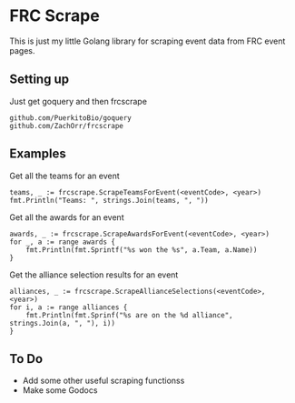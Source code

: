 # FRC Scrape

This is just my little Golang library for scraping event data from FRC event pages.

## Setting up

Just get goquery and then frcscrape

	github.com/PuerkitoBio/goquery
	github.com/ZachOrr/frcscrape

## Examples

Get all the teams for an event

	teams, _ := frcscrape.ScrapeTeamsForEvent(<eventCode>, <year>)
	fmt.Println("Teams: ", strings.Join(teams, ", "))

Get all the awards for an event

	awards, _ := frcscrape.ScrapeAwardsForEvent(<eventCode>, <year>)
	for _, a := range awards {
		fmt.Println(fmt.Sprintf("%s won the %s", a.Team, a.Name))
	}

Get the alliance selection results for an event

	alliances, _ := frcscrape.ScrapeAllianceSelections(<eventCode>, <year>)
	for i, a := range alliances {
		fmt.Println(fmt.Sprinf("%s are on the %d alliance", strings.Join(a, ", "), i))
	}

## To Do

* Add some other useful scraping functionss
* Make some Godocs